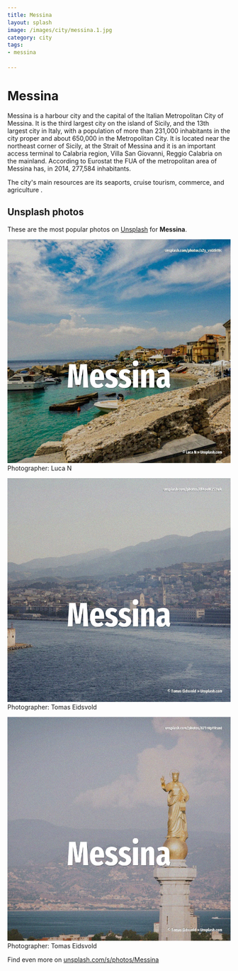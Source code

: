 ```yaml
---
title: Messina
layout: splash
image: /images/city/messina.1.jpg
category: city
tags:
- messina

---
```

# Messina

Messina  is a harbour city and the capital of the Italian Metropolitan City of Messina.
It is the third largest city on the island of Sicily, and the 13th largest city in Italy, with a 
population of more than 231,000 inhabitants in the city proper and about 650,000 in the 
Metropolitan City.
It is located near the northeast corner of Sicily, at the Strait of Messina and it is an important 
access terminal to Calabria region, Villa San Giovanni, Reggio Calabria on the mainland.
According to Eurostat the FUA of the metropolitan area of Messina has, in 2014, 277,584 inhabitants.

The city's main resources are its seaports, cruise tourism, commerce, and agriculture .

 
## Unsplash photos
These are the most popular photos on [Unsplash](https://unsplash.com) for **Messina**.
 
![Messina](/images/city/messina.1.jpg)
Photographer:  Luca N
 
![Messina](/images/city/messina.2.jpg)
Photographer:  Tomas Eidsvold
 
![Messina](/images/city/messina.3.jpg)
Photographer:  Tomas Eidsvold
 
Find even more on [unsplash.com/s/photos/Messina](https://unsplash.com/s/photos/Messina)
 
